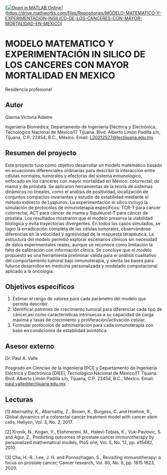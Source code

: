 [[![Open in MATLAB Online](https://www.mathworks.com/images/responsive/global/open-in-matlab-online.svg)](https://matlab.mathworks.com/open/github/v1?repo=giannavic/Gemelos-Digitales-Leyes-de-crecimiento-exponencial-Victoria20212527)](https://drive.mathworks.com/files/Repositories/MODELO-MATEMATICO-Y-EXPERIMENTACION-INSILICO-DE-LOS-CANCERES-CON-MAYOR-MORTALIDAD-EN-MEXICO)

# MODELO MATEMATICO Y EXPERIMENTACIÓN IN SILICO DE LOS CANCERES CON MAYOR MORTALIDAD EN MEXICO
Residencia profesional

## Autor
Gianna Victoria Adame

Ingeniería Biomédica, Departamento de Ingeniería Eléctrica y Electrónica, Tecnológico Nacional de México/IT Tijuana. Blvd. Alberto Limón Padilla s/n, Tijuana, C.P. 22454, B.C., México. Email: L20212527@tectijuana.edu.mx

## Resumen del proyecto
Este proyecto tuvo como objetivo desarrollar un modelo matemático basado en ecuaciones diferenciales ordinarias para describir la interacción entre células normales, tumorales y efectoras del sistema inmunológico, enfocado en los cánceres con mayor mortalidad en México: colorrectal, de mama y de próstata. Se aplicaron herramientas de la teoría de sistemas dinámicos no lineales, como el análisis de positividad, localización de conjuntos compactos invariantes y estudio de estabilidad mediante el método indirecto de Lyapunov. La experimentación in silico incluyó la simulación de protocolos de inmunoterapia específicos: TCR-T para cáncer colorrectal, ACT para cáncer de mama y Sipuleucel-T para cáncer de próstata. Los resultados mostraron que el modelo preserva la viabilidad biológica y evita trayectorias divergentes. En todos los casos simulados, se logró la erradicación completa de las células tumorales, observándose diferencias en la velocidad y agresividad de la respuesta terapéutica. La estructura del modelo permitió explorar escenarios clínicos sin necesidad de datos experimentales reales, aunque se reconoce como limitación la falta de calibración con información clínica. Se concluye que el modelo propuesto es una herramienta preliminar válida para el análisis cualitativo del comportamiento tumoral bajo inmunoterapia, y sienta las bases para futuros desarrollos en medicina personalizada y modelado computacional aplicado a la oncología.

## Objetivos específicos
1. Estimar el rango de valores para cada parámetro del modelo que permita describir.
2. Identificar patrones de crecimiento tumoral para diferenciar cada tipo de cáncer,así como características intrínsecas a su capacidad de carga máxima y tasas de crecimiento y proliferación/activación celular.
3. Formular protocolos de administración para cada inmunoterapia con base en condiciones de estabilidad asintótica.

## Asesor externo
Dr. Paul A. Valle

Posgrado en Ciencias de la Ingeniería [PCI] y Departamento de Ingeniería Eléctrica y Electrónica [DIEE], Tecnológico Nacional de México/IT Tijuana. Blvd. Alberto Limón Padilla s/n, Tijuana, C.P. 22454, B.C., México. Email: paul.valle@tectijuana.edu.mx

## Lecturas
[1] Abernathy, K., Abernathy, Z., Brown, K., Burgess, C. and Hoehne, R., Global dynamics of a colorectal cancer treatment model with cancer stem cells, Heliyon, Vol. 3, No. 2, 2017.

[2] Kronik, N., Kogan, Y., Elishmereni, M., Halevi-Tobias, K., Vuk-Pavlovic, S. and Agur, Z., Predicting outcomes of prostate cancer immunotherapy by personalized mathematical models, PloS one, Vol. 5, No. 12, pp. e15482, 2010.

[3] Cha, H.-R., Lee, J. H. and Ponnazhagan, S., Revisiting immunotherapy: a focus on prostate cancer, Cancer research, Vol. 80, No. 8, pp. 1615 1623, 2020.
